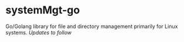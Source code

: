 # systemMgt-go
Go/Golang library for file and directory management primarily for Linux systems. 
*Updates to follow*
